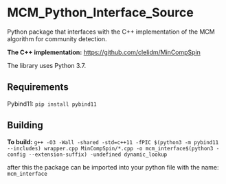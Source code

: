 # MCM_Python_Interface_Source

Python package that interfaces with the C++ implementation of the MCM algorithm for community detection.

**The C++ implementation:** https://github.com/clelidm/MinCompSpin

The library uses Python 3.7.

## Requirements

Pybind11: `pip install pybind11`

## Building

**To build:**  `g++ -O3 -Wall -shared -std=c++11 -fPIC $(python3 -m pybind11 --includes) wrapper.cpp MinCompSpin/*.cpp -o mcm_interface$(python3 -config --extension-suffix) -undefined dynamic_lookup`


after this the package can be imported into your python file with the name: `mcm_interface`
